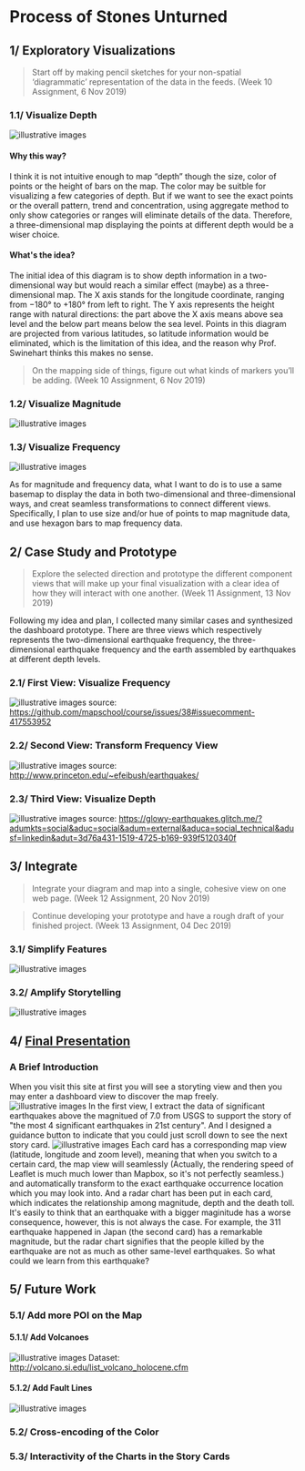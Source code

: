 # Process of Stones Unturned

## 1/ Exploratory Visualizations

> Start off by making pencil sketches for your non-spatial ‘diagrammatic’ representation of the data in the feeds. (Week 10 Assignment, 6 Nov 2019)

### 1.1/ Visualize Depth
![illustrative images](./1_diagrammatic_depth.jpg)
#### Why this way?
I think it is not intuitive enough to map “depth” though the size, color of points or the height of bars on the map. The color may be suitble for visualizing a few categories of depth. But if we want to see the exact points or the overall pattern, trend and concentration, using aggregate method to only show categories or ranges will eliminate details of the data. Therefore, a three-dimensional map displaying the points at different depth would be a wiser choice. 
#### What's the idea?
The initial idea of this diagram is to show depth information in a two-dimensional way but would reach a similar effect (maybe) as a three-dimensional map. The X axis stands for the longitude coordinate, ranging from −180° to +180° from left to right. The Y axis represents the height range with natural directions: the part above the X axis means above sea level and the below part means below the sea level. Points in this diagram are projected from various latitudes, so latitude information would be eliminated, which is the limitation of this idea, and the reason why Prof. Swinehart thinks this makes no sense.

> On the mapping side of things, figure out what kinds of markers you’ll be adding. (Week 10 Assignment, 6 Nov 2019)

### 1.2/ Visualize Magnitude
![illustrative images](./1_markers_magnitude.jpg)

### 1.3/ Visualize Frequency
![illustrative images](./1_markers_frequency.jpg)

As for magnitude and frequency data, what I want to do is to use a same basemap to display the data in both two-dimensional and three-dimensional ways, and creat seamless transformations to connect different views. Specifically, I plan to use size and/or hue of points to map magnitude data, and use hexagon bars to map frequency data.

## 2/ Case Study and Prototype

> Explore the selected direction and prototype the different component views that will make up your final visualization with a clear idea of how they will interact with one another. (Week 11 Assignment, 13 Nov 2019)

Following my idea and plan, I collected many similar cases and synthesized the dashboard prototype. There are three views which respectively represents the two-dimensional earthquake frequency, the three-dimensional earthquake frequency and the earth assembled by earthquakes at different depth levels.

### 2.1/ First View: Visualize Frequency
![illustrative images](./2_prototype_frequency_plane.jpg)
source: https://github.com/mapschool/course/issues/38#issuecomment-417553952

### 2.2/ Second View: Transform Frequency View
![illustrative images](./2_prototype_frequency_stack.jpg)
source: http://www.princeton.edu/~efeibush/earthquakes/

### 2.3/ Third View: Visualize Depth
![illustrative images](./2_prototype_depth.jpg)
source: https://glowy-earthquakes.glitch.me/?adumkts=social&aduc=social&adum=external&aduca=social_technical&adusf=linkedin&adut=3d76a431-1519-4725-b169-939f5120340f


## 3/ Integrate

> Integrate your diagram and map into a single, cohesive view on one web page. (Week 12 Assignment, 20 Nov 2019) 

> Continue developing your prototype and have a rough draft of your finished project. (Week 13 Assignment, 04 Dec 2019)

### 3.1/ Simplify Features
![illustrative images](./3_integrate_simplify.png)

### 3.2/ Amplify Storytelling
![illustrative images](./3_integrate_amplify.png)

## 4/ [Final Presentation](https://github.com/gitacoco/dvia-2019/tree/master/3.mapping-space/final_project)
### A Brief Introduction
When you visit this site at first you will see a storyting view and then you may enter a dashboard view to discover the map freely.
![illustrative images](./4_final_presentation_landingpage.png)
In the first view, I extract the data of significant earthquakes above the magnitued of 7.0 from USGS to support the story of "the most 4 significant earthquakes in 21st century". And I designed a guidance button to indicate that you could just scroll down to see the next story card. 
![illustrative images](./4_final_presentation_storycard.png)
Each card has a corresponding map view (latitude, longitude and zoom level), meaning that when you switch to a certain card, the map view will seamlessly (Actually, the rendering speed of Leaflet is much much lower than Mapbox, so it's not perfectly seamless.) and automatically transform to the exact earthquake occurrence location which you may look into. And a radar chart has been put in each card, which indicates the relationship among magnitude, depth and the death toll. It's easily to think that an earthquake with a bigger maginitude has a worse consequence, however, this is not always the case. For example, the 311 earthquake happened in Japan (the second card) has a remarkable magnitude, but the radar chart signifies that the people killed by the earthquake are not as much as other same-level earthquakes. So what could we learn from this earthquake?

## 5/ Future Work
### 5.1/ Add more POI on the Map
#### 5.1.1/ Add Volcanoes
![illustrative images](./5_future_work_volcanoes.png)
Dataset: http://volcano.si.edu/list_volcano_holocene.cfm
#### 5.1.2/ Add Fault Lines
![illustrative images](./5_future_work_fault.png)

### 5.2/ Cross-encoding of the Color
### 5.3/ Interactivity of the Charts in the Story Cards
